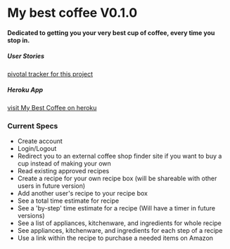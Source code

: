 # My best coffee V0.1.0

#### Dedicated to getting you your very best cup of coffee, every time you stop in.

##### User Stories
[pivotal tracker for this project](https://www.pivotaltracker.com/s/projects/1047508)

##### Heroku App
[visit My Best Coffee on heroku](http://mybestcoffee.herokuapp.com/)


### Current Specs

- Create account
- Login/Logout
- Redirect you to an external coffee shop finder site if you want to buy a cup instead of making your own
- Read existing approved recipes
- Create a recipe for your own recipe box (will be shareable with other users in future version)
- Add another user's recipe to your recipe box
- See a total time estimate for recipe
- See a 'by-step' time estimate for a recipe (Will have a timer in future versions)
- See a list of appliances, kitchenware, and ingredients for whole recipe
- See appliances, kitchenware, and ingredients for each step of a recipe
- Use a link within the recipe to purchase a needed items on Amazon



